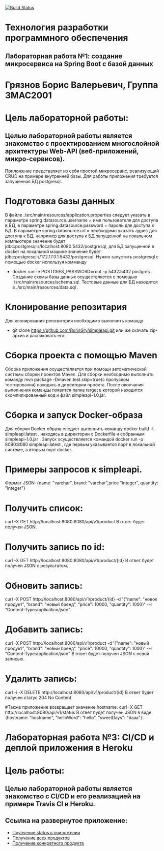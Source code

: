 [![Build Status](https://travis-ci.com/BorisGry/SimpleLabs.svg?branch=main)](https://travis-ci.com/BorisGry/SimpleLabs)
# Технология разработки программного обеспечения
## Лабораторная работа №1: создание микросервиса на Spring Boot с базой данных
# Грязнов Борис Валерьевич, Группа 3MAC2001
# Цель лабораторной работы:
## Целью лабораторной работы является знакомство с проектированием многослойной архитектуры Web-API (веб-приложений, микро-сервисов).

Приложение представляет из себя простой микросервис, реализующий CRUD на примере внутренней базы. Для работы приложения требуется запущенная БД postgresql.

# Подготовка базы данных
В файле ./src/main/resources/application.properties следует указать в параметре spring.datasource.username = имя пользователя для доступа в БД, в параметре spring.datasource.password = пароль для доступа к БД. В параметре spring.datasource.url = необходимо указать адрес для доступа к БД, например для доступа к БД запущенной на локальном компьютере значение будет jdbc:postgresql://localhost:8080:5432/postgresql, для БД запущенной в docker на локальной машине значение будет jdbc:postgresql://172.17.0.1:5432/postgresql.
Нужно запустить postgresql с помощью docker используя комманду 
- docker run -e POSTGRES_PASSWORD=root -p 5432:5432 postgres .
Создание схемы базы данных осуществляется с помощью ./src/main/resources/schema.sql. 
Тестовые данные для БД находятся в ./src/main/resources/data.sql . 

# Клонирование репозитария
Для клонирования репозитория необходимо выполнить команду
- git clone https://github.com/BorisGry/simpleapi.git
или же скачать zip-архив и распаковать его.

# Сборка проекта с помощью Maven
Сборка приложения осуществляется при помощи автоматической системы сборки проектов Maven. Для сборки необходимо выполнить команду mvn package -Dmaven.test.skip=true(с пропуском тестирования) находясь в директории проекта. После окончания выполнения команды появится папка target в которой находится скомпилированный код и файл simpleapi-1.0.jar.

# Сборка и запуск Docker-образа
Для сборки Docker образа следует выполнить команду docker build -t simpleapi:latest . находясь в директории с Dockerfile и собранным simpleapi-1.0.jar .
Запуск осуществляется командой docker run -p 8080:8080 simpleapi:latest , где первым указывается порт в локальной системе, а вторым порт docker.

# Примеры запросов к simpleapi.
Формат JSON: {name: "varchar", brand: "varchar",price "integer", quantity: "integer"}

# Получить список:
curl -X GET http://localhost:8080:8080/api/v1/product В ответ будет получен JSON.

# Получить запись по id:
curl -X GET http://localhost:8080:8080/api/v1/product/{id} В ответ будет получен JSON с результатом.

# Обновить запись:
curl -X POST http://localhost:8080/api/v1/product/{id} -d '{"name": "новое продукт", "brand": "новый бренд", "price": 10000, "quantity": 1000}' -H "Content-Type:application/json".

# Добавить запись:
curl -X POST http://localhost:8080/api/v1/product -d '{"name": "новый продукт", "brand": "новый бренд", "price": 10000, "quantity": 1000}' -H "Content-Type:application/json" В ответ будет получен JSON с новой записью.

# Удалить запись:
curl -i -X DELETE http://localhost:8080/api/v1/product/{id} В ответ будет получен статус 204 No Content.

#Также приложение возвращает значение hostname:
curl -X GET http://localhost:8080/api/v1/status В ответ будет получен JSON в виде {hostname: "hostname", "helloWord": "hello", "sweetDays": "daaa"}.
# Лабораторная работа №3: CI/CD и деплой приложения в Heroku
# Цель работы: 
## Целью лабораторной работы является знакомство с CI/CD и его реализацией на примере Travis CI и Heroku.

## Ссылка на развернутое приложение: 
- [Поулчение status в приложении](https://simplelab-bg.herokuapp.com/api/v1/status) 
- [Получение всех продуктов](https://simplelab-bg.herokuapp.com/api/v1/product)
- [Получение конкретного продукта](https://simplelab-bg.herokuapp.com/api/v1/product/4)